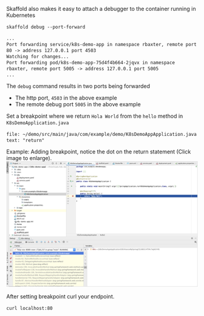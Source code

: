 Skaffold also makes it easy to attach a debugger to the container running in Kubernetes


```execute-1
skaffold debug --port-forward 
```

```bsh
...
Port forwarding service/k8s-demo-app in namespace rbaxter, remote port 80 -> address 127.0.0.1 port 4503
Watching for changes...
Port forwarding pod/k8s-demo-app-75d4f4b664-2jqvx in namespace rbaxter, remote port 5005 -> address 127.0.0.1 port 5005
...

```



The `debug` command results in two ports being forwarded    
* The http port, `4503` in the above example
* The remote debug port `5005` in the above example

Set a breakpoint where we return `Hola World` from the `hello` method in `K8sDemoApplication.java`

```editor:select-matching-text
file: ~/demo/src/main/java/com/example/demo/K8sDemoAppApplication.java
text: "return" 
```

Example: Adding breakpoint, notice the dot on the return statement (Click image to enlarge).
![alt_text](images/image2.png "~/demo/src/main/java/com/example/demo/K8sDemoAppApplication.java")

After setting breakpoint curl your endpoint.
```execute-2
curl localhost:80
```

